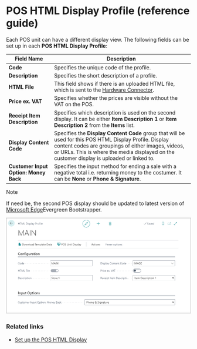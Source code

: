 # POS HTML Display Profile (reference guide)

Each POS unit can have a different display view. The following fields can be set up in each **POS HTML Display Profile**:


| Field Name      | Description |
| ----------- | ----------- |
| **Code**       | Specifies the unique code of the profile.     |
| **Description**   | Specifies the short description of a profile.        |
| **HTML File**  |  This field shows if there is an uploaded HTML file, which is sent to the [Hardware Connector](../../gettingstarted/hw_connector.md). |
| **Price ex. VAT** | Specifies whether the prices are visible without the VAT on the POS. |
| **Receipt Item Description** | Specifies which description is used on the second display. It can be either **Item Description 1** or **Item Description 2** from the **Items** list. |  
| **Display Content Code** | Specifies the **Display Content Code** group that will be used for this POS HTML Display Profile. Display content codes are groupings of either images, videos, or URLs. This is where the media displayed on the customer display is uploaded or linked to. |
| **Customer Input Option: Money Back** | Specifies the input method for ending a sale with a negative total i.e. returning money to the costumer. It can be **None** or **Phone & Signature**. |

> [!Note]
> If need be, the second POS display should be updated to latest version of [Microsoft Edge](https://developer.microsoft.com/en-us/microsoft-edge/webview2/)Evergreen Bootstrapper.

![POS_display](../images/html_profile_new_filled.png)
### Related links

- [Set up the POS HTML Display](../howto/POS_HTMLDisplay_profile.md)